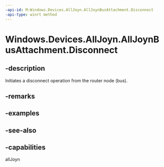 ```yaml
---
-api-id: M:Windows.Devices.AllJoyn.AllJoynBusAttachment.Disconnect
-api-type: winrt method
---
```


<!-- Method syntax
public void Disconnect()
-->

# Windows.Devices.AllJoyn.AllJoynBusAttachment.Disconnect

## -description
Initiates a disconnect operation from the router node (bus).

## -remarks

## -examples

## -see-also


## -capabilities
allJoyn